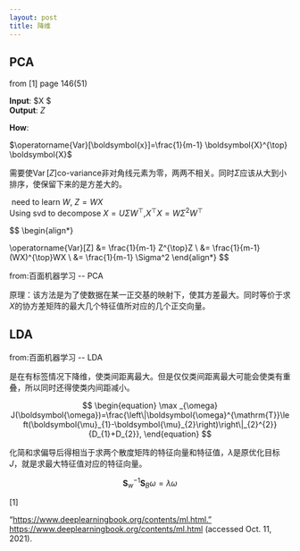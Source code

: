 ```yaml
---
layout: post
title: 降维
---
```



## PCA    

from [1] page 146(51)

**Input**:  $X $    
**Output**: $Z$    

**How**:  

$\operatorname{Var}[\boldsymbol{x}]=\frac{1}{m-1} \boldsymbol{X}^{\top} \boldsymbol{X}$       

需要使$\operatorname{Var}[Z]$co-variance非对角线元素为零，两两不相关。同时$\Sigma$应该从大到小排序，使保留下来的是方差大的。

​    need to learn $W$, $Z = WX$  
​    Using svd to decompose $X = U \Sigma W^{\top}$,
​    $X^{\top}X = W\Sigma^2W^{\top}$     

$$
\begin{align*}

\operatorname{Var}[Z] &= \frac{1}{m-1} Z^{\top}Z \\
&= \frac{1}{m-1} (WX)^{\top}WX \\
&= \frac{1}{m-1} \Sigma^2
\end{align*}
$$

from:百面机器学习 -- PCA

原理：该方法是为了使数据在某一正交基的映射下，使其方差最大。同时等价于求$X$的协方差矩阵的最大几个特征值所对应的几个正交向量。

## LDA

from:百面机器学习 -- LDA

是在有标签情况下降维，使类间距离最大。但是仅仅类间距离最大可能会使类有重叠，所以同时还得使类内间距减小。

$$
\begin{equation}
\max _{\omega} J(\boldsymbol{\omega})=\frac{\left\|\boldsymbol{\omega}^{\mathrm{T}}\left(\boldsymbol{\mu}_{1}-\boldsymbol{\mu}_{2}\right)\right\|_{2}^{2}}{D_{1}+D_{2}},
\end{equation}
$$

化简和求偏导后得相当于求两个散度矩阵的特征向量和特征值，$\lambda$是原优化目标$J$，就是求最大特征值对应的特征向量。

$$
\begin{equation}
\boldsymbol{S}_{w}^{-1} \boldsymbol{S}_{B} \omega=\lambda \omega
\end{equation}
$$




[1]

“https://www.deeplearningbook.org/contents/ml.html.” https://www.deeplearningbook.org/contents/ml.html (accessed Oct. 11, 2021).


